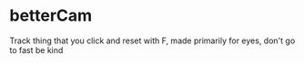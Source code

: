 # betterCam
Track thing that you click and reset with F, made primarily for eyes, don't go to fast be kind
